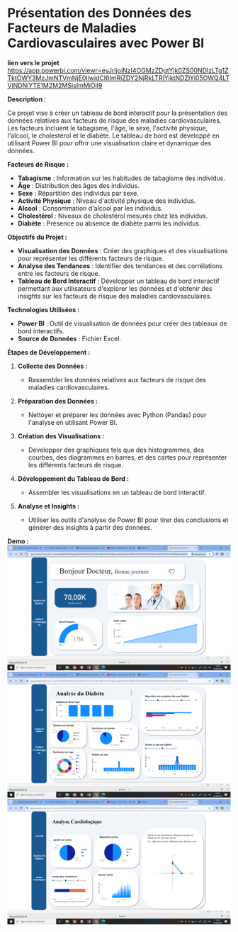 # Présentation des Données des Facteurs de Maladies Cardiovasculaires avec Power BI
**lien vers le projet** https://app.powerbi.com/viewr=eyJrIjoiNzI4OGMzZDgtYjk0ZS00NDIzLTg1ZTktOWY3MzJmNTVmNjE0IiwidCI6ImRiZDY2NjRkLTRlYjktNDZlYi05OWQ4LTVjNDNiYTE1M2M2MSIsImMiOjl9

**Description :**

Ce projet vise à créer un tableau de bord interactif pour la présentation des données relatives aux facteurs de risque des maladies cardiovasculaires. Les facteurs incluent le tabagisme, l'âge, le sexe, l'activité physique, l'alcool, le cholestérol et le diabète. Le tableau de bord est développé en utilisant Power BI pour offrir une visualisation claire et dynamique des données.

**Facteurs de Risque :**

- **Tabagisme** : Information sur les habitudes de tabagisme des individus.
- **Âge** : Distribution des âges des individus.
- **Sexe** : Répartition des individus par sexe.
- **Activité Physique** : Niveau d'activité physique des individus.
- **Alcool** : Consommation d'alcool par les individus.
- **Cholestérol** : Niveaux de cholestérol mesurés chez les individus.
- **Diabète** : Présence ou absence de diabète parmi les individus.

**Objectifs du Projet :**

- **Visualisation des Données** : Créer des graphiques et des visualisations pour représenter les différents facteurs de risque.
- **Analyse des Tendances** : Identifier des tendances et des corrélations entre les facteurs de risque.
- **Tableau de Bord Interactif** : Développer un tableau de bord interactif permettant aux utilisateurs d'explorer les données et d'obtenir des insights sur les facteurs de risque des maladies cardiovasculaires.

**Technologies Utilisées :**

- **Power BI** : Outil de visualisation de données pour créer des tableaux de bord interactifs.
- **Source de Données** :  Fichier Excel.

**Étapes de Développement :**

1. **Collecte des Données :**
   - Rassembler les données relatives aux facteurs de risque des maladies cardiovasculaires.

2. **Préparation des Données :**
   - Nettoyer et préparer les données avec Python (Pandas) pour l'analyse en utilisant Power BI.

3. **Création des Visualisations :**
   - Développer des graphiques tels que des histogrammes, des courbes, des diagrammes en barres, et des cartes pour représenter les différents facteurs de risque.

4. **Développement du Tableau de Bord :**
   - Assembler les visualisations en un tableau de bord interactif.

5. **Analyse et Insights :**
   - Utiliser les outils d'analyse de Power BI pour tirer des conclusions et générer des insights à partir des données.
  
**Demo :**
![image](8.png)
![image](9.png)
![image](10.png)

